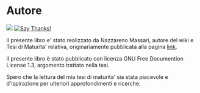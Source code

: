 # Autore

[![](https://img.shields.io/badge/Donations-tallycoin-blue.svg)](https://tallyco.in/NazzMass/)
[![Say Thanks!](https://img.shields.io/badge/SayThanks-!-1EAEDB.svg)](https://saythanks.io/to/naszam)


Il presente libro e' stato realizzato da Nazzareno Massari, autore del wiki e Tesi di Maturita' relativa,  originariamente pubblicata alla pagina [link](https://theopensourcepa.altervista.org/doku.php?id=open_source).

Il presente libro è stato pubblicato con licenza GNU Free Documention License 1.3, argomento trattato nella tesi.

Spero che la lettura del mia tesi di maturita' sia stata piacevole e d'ispirazione per ulteriori approfondimenti e ricerche.
